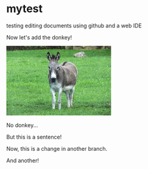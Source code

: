 # mytest
testing editing documents using github and a web IDE

Now let's add the donkey!

![donkey](i/donkey.jpeg)

No donkey...

But this is a sentence!

Now, this is a change in another branch.

And another!
